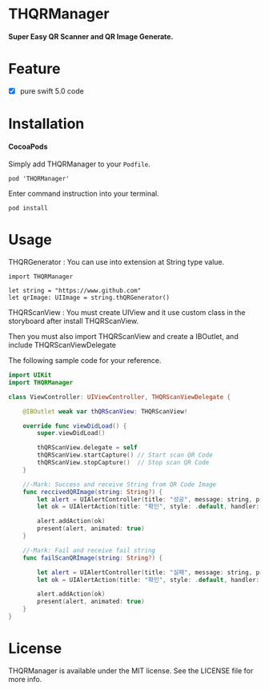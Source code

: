 # THQRManager
#### Super Easy QR Scanner and QR Image Generate.

# Feature
- [x] pure swift 5.0 code

# Installation

#### CocoaPods
Simply add THQRManager to your `Podfile`.

```
pod 'THQRManager'
```
Enter command instruction into your terminal.

```
pod install
```

# Usage

THQRGenerator : You can use into extension at String type value.
```
import THQRManager

let string = "https://www.github.com"
let qrImage: UIImage = string.thQRGenerator()
```

THQRScanView : You must create UIView and it use custom class in the storyboard after install THQRScanView.

Then you must also import THQRScanView and create a IBOutlet, and include THQRScanViewDelegate

The following sample code for your reference.

```swift
import UIKit
import THQRManager

class ViewController: UIViewController, THQRScanViewDelegate {

    @IBOutlet weak var thQRScanView: THQRScanView!

    override func viewDidLoad() {
        super.viewDidLoad()

        thQRScanView.delegate = self
        thQRScanView.startCapture() // Start scan QR Code
        thQRScanView.stopCapture()  // Stop scan QR Code
    }

    //-Mark: Success and receive String from QR Code Image
    func reccivedQRImage(string: String?) {
        let alert = UIAlertController(title: "성공", message: string, preferredStyle: .alert)
        let ok = UIAlertAction(title: "확인", style: .default, handler: nil)

        alert.addAction(ok)
        present(alert, animated: true)
    }

    //-Mark: Fail and receive fail string
    func failScanQRImage(string: String?) {

        let alert = UIAlertController(title: "실패", message: string, preferredStyle: .alert)
        let ok = UIAlertAction(title: "확인", style: .default, handler: nil)

        alert.addAction(ok)
        present(alert, animated: true)
    }
}
```

# License     

THQRManager is available under the MIT license. See the LICENSE file for more info.
